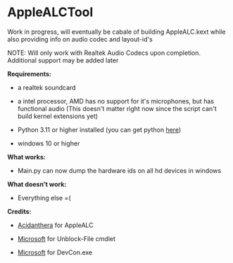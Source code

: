# AppleALCTool
Work in progress, will eventually be cabale of building AppleALC.kext while also providing info on audio codec and layout-id's

NOTE: Will only work with Realtek Audio Codecs upon completion. Additional support may be added later

**Requirements:**
* a realtek soundcard 


* a intel processor, AMD has no support for it's microphones, but has functional audio (This doesn't matter right now since the script can't build kernel extensions yet)


* Python 3.11 or higher installed (you can get python [here](https://www.python.org/downloads/))


* windows 10 or higher


**What works:**


* Main.py can now dump the hardware ids on all hd devices in windows



**What doesn't work:**


* Everything else =(



**Credits:**


* [Acidanthera](https://github.com/acidanthera/AppleALC) for AppleALC

* [Microsoft](https://www.microsoft.com/) for Unblock-File cmdlet

* [Microsoft](https://www.microsoft.com/) for DevCon.exe